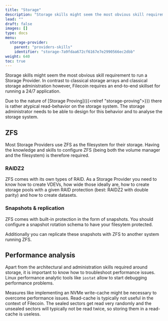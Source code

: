 ```yaml
---
title: "Storage"
description: "Storage skills might seem the most obvious skill requirement to run a Storage Provider. Filecoin requires an end-to-end skillset for running a 24/7 application."
lead: ""
draft: false
images: []
type: docs
menu:
  storage-provider:
    parent: "providers-skills"
    identifier: "storage-7a9fdaa672cf6167e7e2990566ec2dbb"
weight: 640
toc: true
---
```

Storage skills might seem the most obvious skill requirement to run a Storage Provider. In contrast to classical storage arrays and classical storage administration however, Filecoin requires an end-to-end skillset for running a 24/7 application.

Due to the nature of [Storage Proving]({{<relref "storage-proving">}}) there is rather atypical read-behavior on the storage system. The storage administrator needs to be able to design for this behavior and to analyse the storage system.

## ZFS
Most Storage Providers use ZFS as the filesystem for their storage. Having the knowledge and skills to configure ZFS (being both the volume manager and the filesystem) is therefore required.
### RAIDZ2
ZFS comes with its own types of RAID. As a Storage Provider you need to know how to create VDEVs, how wide those ideally are, how to create storage pools with a given RAID protection (best: RAIDZ2 with double parity) and how to create datasets.
### Snapshots & replication
ZFS comes with built-in protection in the form of snapshots. You should configure a snapshot rotation schema to have your filesytem protected.

Additionally you can replicate these snapshots with ZFS to another system running ZFS.

## Performance analysis
Apart from the architectural and administration skills required around storage, it is important to know how to troubleshoot performance issues. Linux performance analytic tools like `iostat` allow to start debugging performance problems. 

Measures like implementing an NVMe write-cache might be necessary to overcome performance issues. Read-cache is typically not useful in the context of Filecoin. The sealed sectors get read very randomly and the unsealed sectors will typically not be read twice, so storing them in a read-cache is useless.
